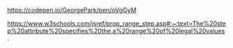 https://codepen.io/GeorgePark/pen/oVgGyM

https://www.w3schools.com/jsref/prop_range_step.asp#:~:text=The%20step%20attribute%20specifies%20the,a%20range%20of%20legal%20values.